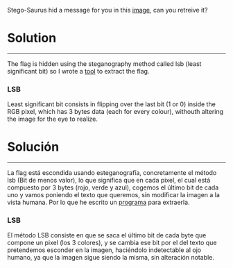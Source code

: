 Stego-Saurus hid a message for you in this [image](https://2018shell.picoctf.com/static/9129761dbc4bf494c47429f85ddf7434/husky.png), can you retreive it?

# Solution
---
The flag is hidden using the steganography method called lsb (least significant bit) so I wrote a [tool](https://github.com/B0nesh/CTF_Tools/tree/master/Forensics/Steganography/lsb_extractor) to extract the flag.

### LSB
Least significant bit consists in flipping over the last bit (1 or 0) inside the RGB pixel, which has 3 bytes data (each for every colour), withouth altering the image for the eye to realize.

# Solución
---
La flag está escondida usando esteganografía, concretamente el método lsb (Bit de menos valor), lo que significa que en cada pixel, el cual está compuesto por 3 bytes (rojo, verde y azul), cogemos el último bit de cada uno y vamos poniendo el texto que queremos, sin modificar la imagen a la vista humana.
Por lo que he escrito un [programa](https://github.com/B0nesh/CTF_Tools/tree/master/Forensics/Steganography/lsb_extractor) para extraerla.
### LSB
El método LSB consiste en que se saca el último bit de cada byte que compone un pixel (los 3 colores), y se cambia ese bit por el del texto que pretendemos esconder en la imagen, haciéndolo indetectable al ojo humano, ya que la imagen sigue siendo la misma, sin alteración notable.
